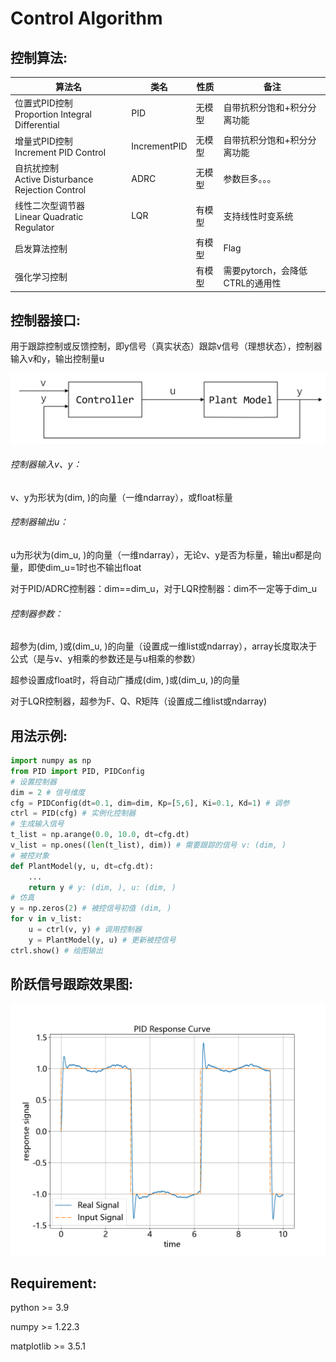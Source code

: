 # Control Algorithm

## 控制算法:

| 算法名                                               | 类名         | 性质   | 备注                            |
| ---------------------------------------------------- | ------------ | ------ | ------------------------------- |
| 位置式PID控制<br />Proportion Integral Differential  | PID          | 无模型 | 自带抗积分饱和+积分分离功能     |
| 增量式PID控制<br />Increment PID Control             | IncrementPID | 无模型 | 自带抗积分饱和+积分分离功能     |
| 自抗扰控制<br />Active Disturbance Rejection Control | ADRC         | 无模型 | 参数巨多。。。                  |
| 线性二次型调节器<br />Linear Quadratic Regulator     | LQR          | 有模型 | 支持线性时变系统                |
| 启发算法控制                                         |              | 有模型 | Flag                            |
| 强化学习控制                                         |              | 有模型 | 需要pytorch，会降低CTRL的通用性 |

## 控制器接口:

用于跟踪控制或反馈控制，即y信号（真实状态）跟踪v信号（理想状态），控制器输入v和y，输出控制量u

![](Ctrl.png)

###### 控制器输入v、y：

v、y为形状为(dim, )的向量（一维ndarray），或float标量

###### 控制器输出u：

u为形状为(dim_u, )的向量（一维ndarray），无论v、y是否为标量，输出u都是向量，即使dim_u=1时也不输出float

对于PID/ADRC控制器：dim==dim_u，对于LQR控制器：dim不一定等于dim_u

###### 控制器参数：

超参为(dim, )或(dim_u, )的向量（设置成一维list或ndarray），array长度取决于公式（是与v、y相乘的参数还是与u相乘的参数）

超参设置成float时，将自动广播成(dim, )或(dim_u, )的向量

对于LQR控制器，超参为F、Q、R矩阵（设置成二维list或ndarray)

## 用法示例:

```python
import numpy as np
from PID import PID, PIDConfig
# 设置控制器
dim = 2 # 信号维度
cfg = PIDConfig(dt=0.1, dim=dim, Kp=[5,6], Ki=0.1, Kd=1) # 调参
ctrl = PID(cfg) # 实例化控制器
# 生成输入信号
t_list = np.arange(0.0, 10.0, dt=cfg.dt)
v_list = np.ones((len(t_list), dim)) # 需要跟踪的信号 v: (dim, )
# 被控对象
def PlantModel(y, u, dt=cfg.dt):
    ...
    return y # y: (dim, ), u: (dim, )
# 仿真
y = np.zeros(2) # 被控信号初值 (dim, )
for v in v_list:
    u = ctrl(v, y) # 调用控制器
    y = PlantModel(y, u) # 更新被控信号
ctrl.show() # 绘图输出
```

## 阶跃信号跟踪效果图:

![](Result.png)

## **Requirement**:

python >= 3.9

numpy >= 1.22.3

matplotlib >= 3.5.1
